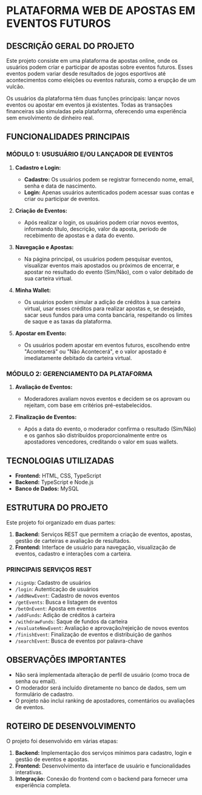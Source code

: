 # PLATAFORMA WEB DE APOSTAS EM EVENTOS FUTUROS

## DESCRIÇÃO GERAL DO PROJETO 
Este projeto consiste em uma plataforma de apostas online, onde os usuários podem criar e participar de apostas sobre eventos futuros. Esses eventos podem variar desde resultados de jogos esportivos até acontecimentos como eleições ou eventos naturais, como a erupção de um vulcão.

Os usuários da plataforma têm duas funções principais: lançar novos eventos ou apostar em eventos já existentes. Todas as transações financeiras são simuladas pela plataforma, oferecendo uma experiência sem envolvimento de dinheiro real.

## FUNCIONALIDADES PRINCIPAIS

### MÓDULO 1: USUSUÁRIO E/OU LANÇADOR DE EVENTOS 
1. **Cadastro e Login:**
   - **Cadastro:** Os usuários podem se registrar fornecendo nome, email, senha e data de nascimento.
   - **Login:** Apenas usuários autenticados podem acessar suas contas e criar ou participar de eventos.
   
2. **Criação de Eventos:**
   - Após realizar o login, os usuários podem criar novos eventos, informando título, descrição, valor da aposta, período de recebimento de apostas e a data do evento.
   
3. **Navegação e Apostas:**
   - Na página principal, os usuários podem pesquisar eventos, visualizar eventos mais apostados ou próximos de encerrar, e apostar no resultado do evento (Sim/Não), com o valor debitado de sua carteira virtual.

4. **Minha Wallet:**
   - Os usuários podem simular a adição de créditos à sua carteira virtual, usar esses créditos para realizar apostas e, se desejado, sacar seus fundos para uma conta bancária, respeitando os limites de saque e as taxas da plataforma.

5. **Apostar em Evento:**
   - Os usuários podem apostar em eventos futuros, escolhendo entre "Acontecerá" ou "Não Acontecerá", e o valor apostado é imediatamente debitado da carteira virtual.

### MÓDULO 2: GERENCIAMENTO DA PLATAFORMA 
1. **Avaliação de Eventos:**
   - Moderadores avaliam novos eventos e decidem se os aprovam ou rejeitam, com base em critérios pré-estabelecidos.
   
2. **Finalização de Eventos:**
   - Após a data do evento, o moderador confirma o resultado (Sim/Não) e os ganhos são distribuídos proporcionalmente entre os apostadores vencedores, creditando o valor em suas wallets.

## TECNOLOGIAS UTILIZADAS 
- **Frontend:** HTML, CSS, TypeScript
- **Backend:** TypeScript e Node.js
- **Banco de Dados:** MySQL

## ESTRUTURA DO PROJETO 
Este projeto foi organizado em duas partes:
1. **Backend:** Serviços REST que permitem a criação de eventos, apostas, gestão de carteiras e avaliação de resultados.
2. **Frontend:** Interface de usuário para navegação, visualização de eventos, cadastro e interações com a carteira.

### PRINCIPAIS SERVIÇOS REST 
- `/signUp`: Cadastro de usuários
- `/login`: Autenticação de usuários
- `/addNewEvent`: Cadastro de novos eventos
- `/getEvents`: Busca e listagem de eventos
- `/betOnEvent`: Aposta em eventos
- `/addFunds`: Adição de créditos à carteira
- `/withdrawFunds`: Saque de fundos da carteira
- `/evaluateNewEvent`: Avaliação e aprovação/rejeição de novos eventos
- `/finishEvent`: Finalização de eventos e distribuição de ganhos
- `/searchEvent`: Busca de eventos por palavra-chave

## OBSERVAÇÕES IMPORTANTES 
- Não será implementada alteração de perfil de usuário (como troca de senha ou email).
- O moderador será incluído diretamente no banco de dados, sem um formulário de cadastro.
- O projeto não inclui ranking de apostadores, comentários ou avaliações de eventos.

## ROTEIRO DE DESENVOLVIMENTO 
O projeto foi desenvolvido em várias etapas:
1. **Backend:** Implementação dos serviços mínimos para cadastro, login e gestão de eventos e apostas.
2. **Frontend:** Desenvolvimento da interface de usuário e funcionalidades interativas.
3. **Integração:** Conexão do frontend com o backend para fornecer uma experiência completa.
